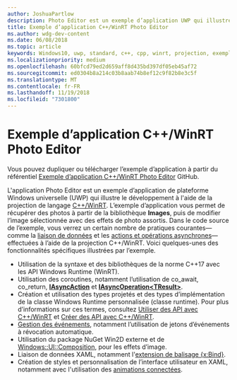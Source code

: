 ```yaml
---
author: JoshuaPartlow
description: Photo Editor est un exemple d’application UWP qui illustre le développement à l'aide de la projection de langage C++/WinRT. L’exemple d’application vous permet de récupérer des photos à partir de la bibliothèque Images, puis de modifier l’image sélectionnée avec des effets de photo assortis.
title: Exemple d’application C++/WinRT Photo Editor
ms.author: wdg-dev-content
ms.date: 06/08/2018
ms.topic: article
keywords: Windows10, uwp, standard, c++, cpp, winrt, projection, exemple, application, photo, éditeur
ms.localizationpriority: medium
ms.openlocfilehash: 60bfcd79ed2d659aff8d435bd397df05eb45af72
ms.sourcegitcommit: ed0304b8a214c03b8aab74b8ef12c9f82b8e3c5f
ms.translationtype: MT
ms.contentlocale: fr-FR
ms.lasthandoff: 11/19/2018
ms.locfileid: "7301800"
---
```

# <a name="photo-editor-cwinrt-sample-application"></a>Exemple d’application C++/WinRT Photo Editor
Vous pouvez dupliquer ou télécharger l’exemple d’application à partir du référentiel [Exemple d’application C++/WinRT Photo Editor](https://github.com/Microsoft/Windows-appsample-photo-editor) GitHub.

L'application Photo Editor est un exemple d’application de plateforme Windows universelle (UWP) qui illustre le développement à l'aide de la projection de langage [C++/WinRT](intro-to-using-cpp-with-winrt.md). L’exemple d’application vous permet de récupérer des photos à partir de la bibliothèque **Images**, puis de modifier l’image sélectionnée avec des effets de photo assortis. Dans le code source de l’exemple, vous verrez un certain nombre de pratiques courantes&mdash;comme la [liaison de données](binding-property.md) et les [actions et opérations asynchrones](concurrency.md)&mdash;effectuées à l’aide de la projection C++/WinRT. Voici quelques-unes des fonctionnalités spécifiques illustrées par l’exemple.
    
- Utilisation de la syntaxe et des bibliothèques de la norme C++17 avec les API Windows Runtime (WinRT).
- Utilisation des coroutines, notamment l’utilisation de co_await, co_return, [**IAsyncAction**](/uwp/api/windows.foundation.iasyncaction) et [**IAsyncOperation&lt;TResult&gt;**](/uwp/api/windows.foundation.iasyncoperation_tresult_).
- Création et utilisation des types projetés et des types d’implémentation de la classe Windows Runtime personnalisée (classe runtime). Pour plus d’informations sur ces termes, consultez [Utiliser des API avec C++/WinRT](consume-apis.md) et [Créer des API avec C++/WinRT](author-apis.md).
- [Gestion des événements](handle-events.md), notamment l’utilisation de jetons d’événements à révocation automatique.
- Utilisation du package NuGet Win2D externe et de [Windows::UI::Composition](/uwp/api/windows.ui.composition), pour les effets d’image.
- Liaison de données XAML, notamment l'[extension de balisage {x:Bind}](https://docs.microsoft.com/windows/uwp/xaml-platform/x-bind-markup-extension).
- Création de styles et personnalisation de l’interface utilisateur en XAML, notamment avec l'utilisation des [animations connectées](../design/motion/connected-animation.md).
